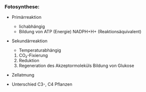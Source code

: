 ### Fotosynthese:
- Primärreaktion
	- lichabhängig
	- Bildung von
		ATP (Energie)
		NADPH+H+
		(Reaktionsäquivalent)
- Sekundärreaktion
	- Temperaturabhängig
	1. CO₂-Fixierung
	2. Reduktion
	3. Regeneration des Akzeptormoleküls
	Bildung von Glukose

- Zellatmung
- Unterschied C3-, C4 Pflanzen